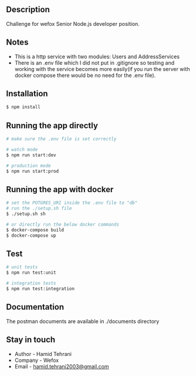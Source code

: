## Description

Challenge for wefox Senior Node.js developer position.

## Notes

- This is a http service with two modules: Users and AddressServices
- There is an .env file which I did not put in .gitignore so testing and working with the service becomes more easily(if you run the server with docker compose there would be no need for the .env file).

## Installation

```bash
$ npm install
```

## Running the app directly

```bash
# make sure the .env file is set correctly

# watch mode
$ npm run start:dev

# production mode
$ npm run start:prod
```

## Running the app with docker

```bash
# set the POTGRES_URI inside the .env file to "db"
# run the ./setup.sh file
$ ./setup.sh sh

# or directly run the below docker commands
$ docker-compose build
$ docker-compose up
```

## Test

```bash
# unit tests
$ npm run test:unit

# integration tests
$ npm run test:integration
```

## Documentation

The postman documents are available in ./documents directory

## Stay in touch

- Author - Hamid Tehrani
- Company - Wefox
- Email - hamid.tehrani2003@gmail.com
